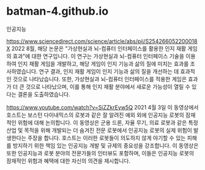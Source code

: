 # batman-4.github.io
인공지능

https://www.sciencedirect.com/science/article/abs/pii/S254266052200018X
2022 8월,
해당 논문은 "가상현실과 뇌-컴퓨터 인터페이스를 활용한 인지 재활 게임의 효과"에 대한 연구입니다. 이 연구는 가상현실과 뇌-컴퓨터 인터페이스 기술을 이용하여 인지 재활 게임을 개발하고, 해당 게임이 인지 기능과 삶의 질에 미치는 효과를 조사하였습니다. 연구 결과, 인지 재활 게임이 인지 기능과 삶의 질을 개선하는 데 효과적인 것으로 나타났습니다. 또한, 가상현실과 뇌-컴퓨터 인터페이스를 적용한 게임은 효과가 더 큰 것으로 나타났으며, 이를 통해 인지 재활 분야에서 새로운 가능성이 열릴 수 있다는 결론을 도출하였습니다.


https://www.youtube.com/watch?v=SiZZkrEyw5Q
2021 4월 3일
이 동영상에서 호스트는 보스턴 다이내믹스의 로봇과 같은 잘 알려진 예외 외에 인공지능 로봇의 잠재적인 위험에 대해 논의합니다. 이 동영상은 군용 드론, 자율 무기, 의료 로봇과 같은 특정 산업 및 목적을 위해 개발되는 더 숨겨진 전문 로봇에서 인공지능 로봇의 실제 위험이 발생한다는 주장을 합니다. 호스트는 이러한 로봇들이 의도하지 않게 야기할 수 있는 피해를 방지하기 위한 책임 있는 인공지능 개발 및 규제의 중요성을 강조합니다. 이 동영상은 또한 인공지능과 로봇 분야의 전문가들의 인터뷰도 포함하며, 이들은 인공지능 로봇의 잠재적인 위험과 혜택에 대한 자신의 의견을 제시합니다.
